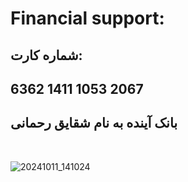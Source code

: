 # Financial support:

## شماره کارت:

## 6362 1411 1053 2067


## بانک آینده به نام شقایق رحمانی

</br>


![20241011_141024](https://github.com/user-attachments/assets/280a1e4f-7853-4363-a28b-c5ff48f2034f)
